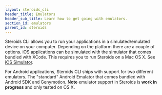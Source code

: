 ```yaml
---
layout: steroids_cli
header_title: Emulators
header_sub_title: Learn how to get going with emulators.
section_id: emulators
parent_id: steroids
---
```


Steroids CLi allows you to run your applications in a simulated/emulated device on your computer. Depending on the platform there are a couple of options. iOS applications can be simulated with the simulator that comes bundled with XCode. This requires you to run Steroids on a Mac OS X. See [iOS Simulator](ios-simulator).

For Android applications, Steroids CLI ships with support for two different emulators. The "standard" Android Emulator that comes bundled with Android SDK and Genymotion. **Note** emulator support in Steroids is **work in progress** and only tested on OS X.
